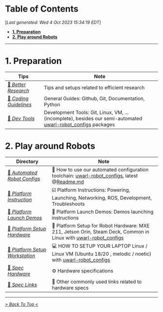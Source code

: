 <toc>

# Table of Contents
[*Last generated: Wed  4 Oct 2023 15:34:19 EDT*]
- [**1. Preparation**](#1-Preparation)
- [**2. Play around Robots**](#2-Play-around-Robots)

---
</toc>

# 1. Preparation

| Tips                                                         | Note                                                         |
| ------------------------------------------------------------ | ------------------------------------------------------------ |
| [:diamond_shape_with_a_dot_inside: *Better Research*](./Tips%3ABetter-Research) | Tips and setups related to efficient research                |
| [:diamond_shape_with_a_dot_inside: *Coding Guidelines*](./Tips%3ACoding-Guidelines) | General Guides: Github, Git, Documentation, Python           |
| [:diamond_shape_with_a_dot_inside: *Dev Tools*](./Tips%3ADev-Tools) | Development Tools: Git, Linux, VM, ... (incomplete), besides our semi-automated [uwarl-robot_configs](https://github.com/UW-Advanced-Robotics-Lab/uwarl-robot_configs) packages |



# 2. Play around Robots

| Directory                                                    | Note                                                         |
| ------------------------------------------------------------ | ------------------------------------------------------------ |
| [:diamond_shape_with_a_dot_inside: *Automated Robot Configs*](./Waterloo-Steel%3AAutomated-Robot-Configs) | :cheese: How to use our automated configuration toolchain:  [uwarl-robot_configs](https://github.com/UW-Advanced-Robotics-Lab/uwarl-robot_configs), latest @[Readme.md](https://github.com/UW-Advanced-Robotics-Lab/uwarl-robot_configs/blob/waterloo_steel/universal/ros1/main/README.md) |
| [:diamond_shape_with_a_dot_inside: *Platform Instruction*](./Waterloo-Steel%3APlatform-Instruction) | :ballot_box_with_check: Platform Instructions: Powering, Launching, Networking, ROS, Development, Troubleshoots |
| [:diamond_shape_with_a_dot_inside: *Platform Launch Demos*](./Waterloo-Steel%3APlatform-Launch-Demos) | :rocket: Platform Launch Demos: Demos launching instructions |
| [:diamond_shape_with_a_dot_inside: *Platform Setup Hardware*](./Waterloo-Steel%3APlatform-Setup-Hardware) | :robot: Platform Setup for Robot Hardware: MXE 211, Jetson Orin, Steam Deck, Common in Linux with  [uwarl-robot_configs](https://github.com/UW-Advanced-Robotics-Lab/uwarl-robot_configs) |
| [:diamond_shape_with_a_dot_inside: *Platform Setup Workstation*](./Waterloo-Steel%3APlatform-Setup-Workstation) | :computer: HOW TO SETUP YOUR LAPTOP Linux / Linux VM (Ubuntu 18/20 , melodic / noetic) with [uwarl-robot_configs](https://github.com/UW-Advanced-Robotics-Lab/uwarl-robot_configs) |
| [:diamond_shape_with_a_dot_inside: *Spec Hardware*](./Waterloo-Steel%3ASpec-Hardware) | :gear: Hardware specifications                               |
| [:diamond_shape_with_a_dot_inside: *Spec Links*](./Waterloo-Steel%3ASpec-Links) | :link: Other commonly used links related to hardware specs   |




<eof>

---
[*> Back To Top <*](#Table-of-Contents)
</eof>